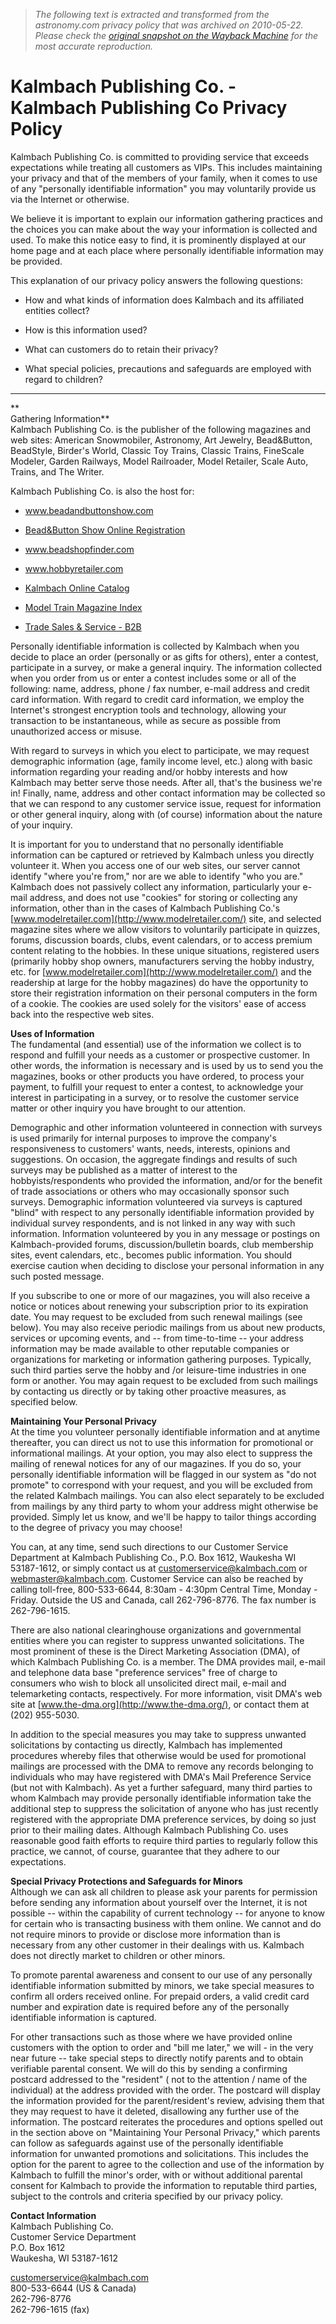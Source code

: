 > *The following text is extracted and transformed from the astronomy.com privacy policy that was archived on 2010-05-22. Please check the [original snapshot on the Wayback Machine](https://web.archive.org/web/20100522233036id_/http%3A//www.kalmbach.com/privacy) for the most accurate reproduction.*

# Kalmbach Publishing Co. - Kalmbach Publishing Co Privacy Policy

Kalmbach Publishing Co. is committed to providing service that exceeds expectations while treating all customers as VIPs. This includes maintaining your privacy and that of the members of your family, when it comes to use of any "personally identifiable information" you may voluntarily provide us via the Internet or otherwise.

We believe it is important to explain our information gathering practices and the choices you can make about the way your information is collected and used. To make this notice easy to find, it is prominently displayed at our home page and at each place where personally identifiable information may be provided.

This explanation of our privacy policy answers the following questions:

  * How and what kinds of information does Kalmbach and its affiliated entities collect?   

  * How is this information used?  

  * What can customers do to retain their privacy?   

  * What special policies, precautions and safeguards are employed with regard to children?   


****

**  
Gathering Information**  
Kalmbach Publishing Co. is the publisher of the following magazines and web sites: American Snowmobiler, Astronomy, Art Jewelry, Bead&Button, BeadStyle, Birder's World, Classic Toy Trains, Classic Trains, FineScale Modeler, Garden Railways, Model Railroader, Model Retailer, Scale Auto, Trains, and The Writer.

Kalmbach Publishing Co. is also the host for:

  

  * [www.beadandbuttonshow.com ](http://www.beadandbuttonshow.com/)  

  * [Bead&Button Show Online Registration ](http://store.yahoo.com/beadandbuttonshow/)  

  * [www.beadshopfinder.com ](http://www.beadshopfinder.com/)  

  * [www.hobbyretailer.com ](http://www.hobbyretailer.com/)  

  * [Kalmbach Online Catalog ](http://www.kalmbachstore.com/)  

  * [Model Train Magazine Index ](http://index.mrmag.com/)  

  * [Trade Sales & Service - B2B ](http://retailers.kalmbach.com/)  




Personally identifiable information is collected by Kalmbach when you decide to place an order (personally or as gifts for others), enter a contest, participate in a survey, or make a general inquiry. The information collected when you order from us or enter a contest includes some or all of the following: name, address, phone / fax number, e-mail address and credit card information. With regard to credit card information, we employ the Internet's strongest encryption tools and technology, allowing your transaction to be instantaneous, while as secure as possible from unauthorized access or misuse.

With regard to surveys in which you elect to participate, we may request demographic information (age, family income level, etc.) along with basic information regarding your reading and/or hobby interests and how Kalmbach may better serve those needs. After all, that's the business we're in! Finally, name, address and other contact information may be collected so that we can respond to any customer service issue, request for information or other general inquiry, along with (of course) information about the nature of your inquiry.

It is important for you to understand that no personally identifiable information can be captured or retrieved by Kalmbach unless you directly volunteer it. When you access one of our web sites, our server cannot identify "where you're from," nor are we able to identify "who you are." Kalmbach does not passively collect any information, particularly your e-mail address, and does not use "cookies" for storing or collecting any information, other than in the cases of Kalmbach Publishing Co.'s [www.modelretailer.com](http://www.modelretailer.com/) site, and selected magazine sites where we allow visitors to voluntarily participate in quizzes, forums, discussion boards, clubs, event calendars, or to access premium content relating to the hobbies. In these unique situations, registered users (primarily hobby shop owners, manufacturers serving the hobby industry, etc. for [www.modelretailer.com](http://www.modelretailer.com/) and the readership at large for the hobby magazines) do have the opportunity to store their registration information on their personal computers in the form of a cookie. The cookies are used solely for the visitors' ease of access back into the respective web sites.

 **Uses of Information**  
The fundamental (and essential) use of the information we collect is to respond and fulfill your needs as a customer or prospective customer. In other words, the information is necessary and is used by us to send you the magazines, books or other products you have ordered, to process your payment, to fulfill your request to enter a contest, to acknowledge your interest in participating in a survey, or to resolve the customer service matter or other inquiry you have brought to our attention.

Demographic and other information volunteered in connection with surveys is used primarily for internal purposes to improve the company's responsiveness to customers' wants, needs, interests, opinions and suggestions. On occasion, the aggregate findings and results of such surveys may be published as a matter of interest to the hobbyists/respondents who provided the information, and/or for the benefit of trade associations or others who may occasionally sponsor such surveys. Demographic information volunteered via surveys is captured "blind" with respect to any personally identifiable information provided by individual survey respondents, and is not linked in any way with such information. Information volunteered by you in any message or postings on Kalmbach-provided forums, discussion/bulletin boards, club membership sites, event calendars, etc., becomes public information. You should exercise caution when deciding to disclose your personal information in any such posted message.

If you subscribe to one or more of our magazines, you will also receive a notice or notices about renewing your subscription prior to its expiration date. You may request to be excluded from such renewal mailings (see below). You may also receive periodic mailings from us about new products, services or upcoming events, and -- from time-to-time -- your address information may be made available to other reputable companies or organizations for marketing or information gathering purposes. Typically, such third parties serve the hobby and /or leisure-time industries in one form or another. You may again request to be excluded from such mailings by contacting us directly or by taking other proactive measures, as specified below.

 **Maintaining Your Personal Privacy**  
At the time you volunteer personally identifiable information and at anytime thereafter, you can direct us not to use this information for promotional or informational mailings. At your option, you may also elect to suppress the mailing of renewal notices for any of our magazines. If you do so, your personally identifiable information will be flagged in our system as "do not promote" to correspond with your request, and you will be excluded from the related Kalmbach mailings. You can also elect separately to be excluded from mailings by any third party to whom your address might otherwise be provided. Simply let us know, and we'll be happy to tailor things according to the degree of privacy you may choose!

You can, at any time, send such directions to our Customer Service Department at Kalmbach Publishing Co., P.O. Box 1612, Waukesha WI 53187-1612, or simply contact us at [customerservice@kalmbach.com](mailto:customerservice@kalmbach.com) or [webmaster@kalmbach.com](mailto:webmaster@kalmbach.com). Customer Service can also be reached by calling toll-free, 800-533-6644, 8:30am - 4:30pm Central Time, Monday - Friday. Outside the US and Canada, call 262-796-8776. The fax number is 262-796-1615.

There are also national clearinghouse organizations and governmental entities where you can register to suppress unwanted solicitations. The most prominent of these is the Direct Marketing Association (DMA), of which Kalmbach Publishing Co. is a member. The DMA provides mail, e-mail and telephone data base "preference services" free of charge to consumers who wish to block all unsolicited direct mail, e-mail and telemarketing contacts, respectively. For more information, visit DMA's web site at [www.the-dma.org](http://www.the-dma.org/), or contact them at (202) 955-5030.

In addition to the special measures you may take to suppress unwanted solicitations by contacting us directly, Kalmbach has implemented procedures whereby files that otherwise would be used for promotional mailings are processed with the DMA to remove any records belonging to individuals who may have registered with DMA's Mail Preference Service (but not with Kalmbach). As yet a further safeguard, many third parties to whom Kalmbach may provide personally identifiable information take the additional step to suppress the solicitation of anyone who has just recently registered with the appropriate DMA preference services, by doing so just prior to their mailing dates. Although Kalmbach Publishing Co. uses reasonable good faith efforts to require third parties to regularly follow this practice, we cannot, of course, guarantee that they adhere to our expectations.

 **Special Privacy Protections and Safeguards for Minors**  
Although we can ask all children to please ask your parents for permission before sending any information about yourself over the Internet, it is not possible -- within the capability of current technology -- for anyone to know for certain who is transacting business with them online. We cannot and do not require minors to provide or disclose more information than is necessary from any other customer in their dealings with us. Kalmbach does not directly market to children or other minors.

To promote parental awareness and consent to our use of any personally identifiable information submitted by minors, we take special measures to confirm all orders received online. For prepaid orders, a valid credit card number and expiration date is required before any of the personally identifiable information is captured.

For other transactions such as those where we have provided online customers with the option to order and "bill me later," we will - in the very near future -- take special steps to directly notify parents and to obtain verifiable parental consent. We will do this by sending a confirming postcard addressed to the "resident" ( not to the attention / name of the individual) at the address provided with the order. The postcard will display the information provided for the parent/resident's review, advising them that they may request to have it deleted, disallowing any further use of the information. The postcard reiterates the procedures and options spelled out in the section above on "Maintaining Your Personal Privacy," which parents can follow as safeguards against use of the personally identifiable information for unwanted promotions and solicitations. This includes the option for the parent to agree to the collection and use of the information by Kalmbach to fulfill the minor's order, with or without additional parental consent for Kalmbach to provide the information to reputable third parties, subject to the controls and criteria specified by our privacy policy. 

**Contact Information**  
Kalmbach Publishing Co.  
Customer Service Department  
P.O. Box 1612  
Waukesha, WI 53187-1612 

[customerservice@kalmbach.com](mailto:customerservice@kalmbach.com)  
800-533-6644 (US & Canada)  
262-796-8776  
262-796-1615 (fax) 
